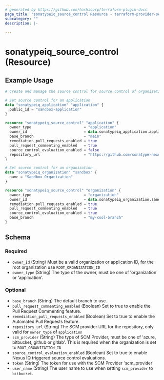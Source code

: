 ```yaml
---
# generated by https://github.com/hashicorp/terraform-plugin-docs
page_title: "sonatypeiq_source_control Resource - terraform-provider-sonatypeiq"
subcategory: ""
description: |-
  
---
```


# sonatypeiq_source_control (Resource)



## Example Usage

```terraform
# Create and manage the source control for source control of organizations and applications

# Set source control for an application
data "sonatypeiq_application" "application" {
  public_id = "sandbox-application"
}

resource "sonatypeiq_source_control" "application" {
  owner_type                        = "application"
  owner_id                          = data.sonatypeiq_application.application.id
  base_branch                       = "main"
  remediation_pull_requests_enabled = true
  pull_request_commenting_enabled   = true
  source_control_evaluation_enabled = false
  repository_url                    = "https://github.com/sonatype-nexus-community/terraform-provider-sonatypeiq.git"
}

# Set source control for an organization
data "sonatypeiq_organization" "sandbox" {
  name = "Sandbox Organization"
}

resource "sonatypeiq_source_control" "organization" {
  owner_type                        = "organization"
  owner_id                          = data.sonatypeiq_organization.sandbox.id
  remediation_pull_requests_enabled = true
  pull_request_commenting_enabled   = true
  source_control_evaluation_enabled = true
  base_branch                       = "my-cool-branch"
}
```

<!-- schema generated by tfplugindocs -->
## Schema

### Required

- `owner_id` (String) Must be a valid organization or application ID, for the root organization use `ROOT_ORGANIZATION_ID`
- `owner_type` (String) The type of the owner, must be one of 'organization' or 'application'.

### Optional

- `base_branch` (String) The default branch to use.
- `pull_request_commenting_enabled` (Boolean) Set to true to enable the Pull Request Commenting feature.
- `remediation_pull_requests_enabled` (Boolean) Set to true to enable the Automated Pull Requests feature.
- `repository_url` (String) The SCM provider URL for the repository, only valid for `owner_type` of `application`
- `scm_provider` (String) The type of SCM Provider, must be one of 'azure, bitbucket, github or gitlab'. This is required when the organization is set to `ROOT_ORGANIZATION_ID`
- `source_control_evaluation_enabled` (Boolean) Set to true to enable Nexus IQ triggered source control evaluations.
- `token` (String) The token for use with the SCM Provider 'scm_provider'
- `user_name` (String) The user name to use when setting `scm_provider` to `bitbucket`.
